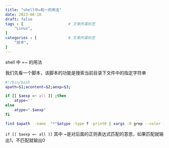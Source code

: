 ```yaml
---
title: "shell中=和～的用法"
date: 2023-06-18
draft: false
tags : [                    # 文章所属标签
    "Linux",
]
categories : [              # 文章所属标签
    "技术",
]
---
```


shell 中 =~ 的用法

我们先看一个脚本，该脚本的功能是搜索当前目录下文件中的指定字符串

```bash
#!/bin/bash
apath=$1;acontent=$2;aexp=$3;

if [[ $aexp =~ all ]] ;then                                                                                                                                                        
    atype=''
else
    atype=".$aexp"
fi

find $apath  -name  "*"$atype -type f -print0 | xargs -0 grep --color -rn "$acontent"

```

`if [[ $aexp =~ all ]]`
其中 ~是对后面的正则表达式匹配的意思，如果匹配就输出1，不匹配就输出0


